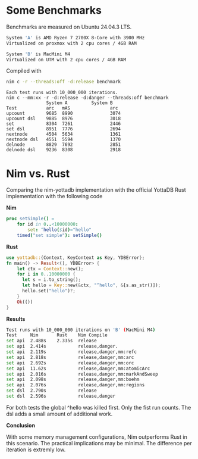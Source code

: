 # Some Benchmarks

Benchmarks are measured on Ubuntu 24.04.3 LTS.
```bash
System 'A' is AMD Ryzen 7 2700X 8-Core with 3900 MHz
Virtualized on proxmox with 2 cpu cores / 4GB RAM

System 'B' is MacMini M4
Virtualized on UTM with 2 cpu cores / 4GB RAM
```
Compiled with
```bash
nim c -r --threads:off -d:release benchmark
````

```
Each test runs with 10_000_000 iterations.
nim c --mm:xx -r -d:release -d:danger --threads:off benchmark
               System A         System B
Test           arc   mAS               arc
upcount        9685  8990              3074
upcount dsl    9885  8976              3018
set            8304  7261              2446
set dsl        8951  7776              2694
nextnode       4504  5634              1361
nextnode dsl   4551  5594              1370
delnode        8829  7692              2851
delnode dsl    9236  8308              2918
````

# Nim vs. Rust
Comparing the nim-yottadb implementation with the official YottaDB Rust implementation with the following code

**Nim**
```nim
proc setSimple() =
    for id in 0..<10000000:
        set: ^hello($id)="hello"
    timed("set simple"): setSimple()
```
**Rust**
```rust
use yottadb::{Context, KeyContext as Key, YDBError};
fn main() -> Result<(), YDBError> {
    let ctx = Context::new();
    for i in 0..10000000 {
      let s = i.to_string();
      let hello = Key::new(&ctx, "^hello", &[s.as_str()]);
      hello.set("hello")?;
    }
    Ok(())
}
```
**Results**
```bash
Test runs with 10_000_000 iterations on 'B' (MacMini M4)
Test     Nim       Rust    Nim Compile              
set api  2.488s    2.335s  release                  
set api  2.414s            release,danger.          
set api  2.119s            release,danger,mm:refc
set api  2.818s            release,danger,mm:arc
set api  2.692s            release,danger,mm:orc
set api  11.62s            release,danger,mm:atomicArc
set api  2.016s            release,danger,mm:markAndSweep
set api  2.098s            release,danger,mm:boehm
set api  2.076s            release,danger,mm:regions
set dsl  2.790s            release                  
set dsl  2.596s            release,danger           
```
For both tests the global ^hello was killed first. Only the fist run counts.
The dsl adds a small amount of additional work.

**Conclusion**

With some memory management configurations, Nim outperforms Rust in this scenario. The practical implications may be minimal. The difference per iteration is extremly low.

